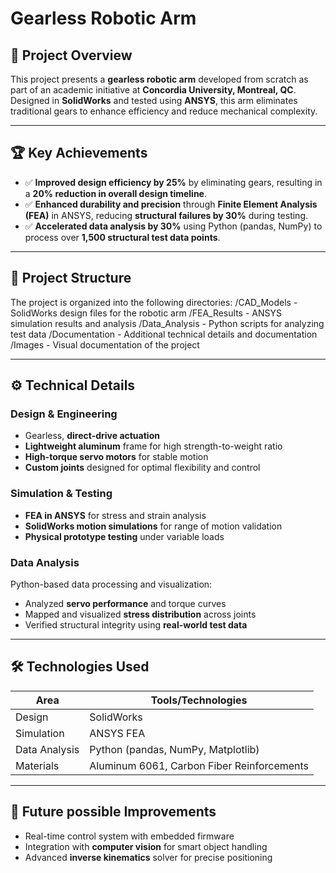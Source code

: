 # Gearless Robotic Arm

## 🚀 Project Overview  
This project presents a **gearless robotic arm** developed from scratch as part of an academic initiative at **Concordia University, Montreal, QC**. Designed in **SolidWorks** and tested using **ANSYS**, this arm eliminates traditional gears to enhance efficiency and reduce mechanical complexity.


---

## 🏆 Key Achievements
- ✅ **Improved design efficiency by 25%** by eliminating gears, resulting in a **20% reduction in overall design timeline**.
- ✅ **Enhanced durability and precision** through **Finite Element Analysis (FEA)** in ANSYS, reducing **structural failures by 30%** during testing.
- ✅ **Accelerated data analysis by 30%** using Python (pandas, NumPy) to process over **1,500 structural test data points**.

---

## 📁 Project Structure

The project is organized into the following directories:
/CAD_Models - SolidWorks design files for the robotic arm
/FEA_Results - ANSYS simulation results and analysis
/Data_Analysis - Python scripts for analyzing test data
/Documentation - Additional technical details and documentation
/Images - Visual documentation of the project


---

## ⚙️ Technical Details

### Design & Engineering
- Gearless, **direct-drive actuation**
- **Lightweight aluminum** frame for high strength-to-weight ratio
- **High-torque servo motors** for stable motion
- **Custom joints** designed for optimal flexibility and control

### Simulation & Testing
- **FEA in ANSYS** for stress and strain analysis
- **SolidWorks motion simulations** for range of motion validation
- **Physical prototype testing** under variable loads

### Data Analysis
Python-based data processing and visualization:
- Analyzed **servo performance** and torque curves
- Mapped and visualized **stress distribution** across joints
- Verified structural integrity using **real-world test data**

---

## 🛠️ Technologies Used

| Area             | Tools/Technologies                         |
|------------------|--------------------------------------------|
| Design           | SolidWorks                                 |
| Simulation       | ANSYS FEA                                  |
| Data Analysis    | Python (pandas, NumPy, Matplotlib)         |
| Materials        | Aluminum 6061, Carbon Fiber Reinforcements |

---

## 🔭 Future possible Improvements
- Real-time control system with embedded firmware
- Integration with **computer vision** for smart object handling
- Advanced **inverse kinematics** solver for precise positioning


